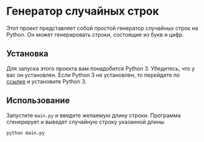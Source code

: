 # Генератор случайных строк

Этот проект представляет собой простой генератор случайных строк на Python. Он может генерировать строки, состоящие из букв и цифр.

## Установка

Для запуска этого проекта вам понадобится Python 3. Убедитесь, что у вас он установлен. Если Python 3 не установлен, то перейдите по <a href = "https://www.python.org/downloads/">ссылке</a> и установите Python 3.

## Использование

Запустите `main.py` и введите желаемую длину строки. Программа сгенерирует и выведет случайную строку указанной длины.

```python
python main.py
